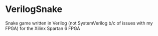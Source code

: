 # VerilogSnake
Snake game written in Verilog (not SystemVerilog b/c of issues with my FPGA) for the Xilinx Spartan 6 FPGA
